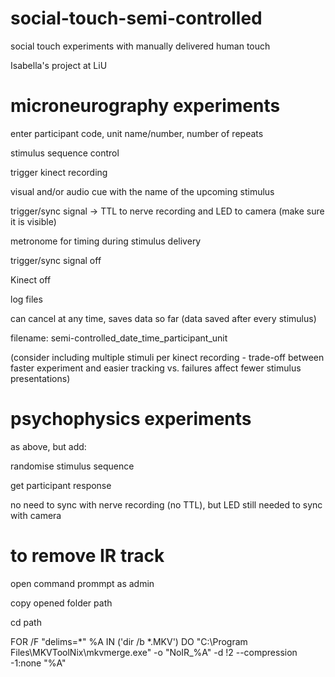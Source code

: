 # social-touch-semi-controlled

social touch experiments with manually delivered human touch

Isabella's project at LiU

# microneurography experiments

enter participant code, unit name/number, number of repeats

stimulus sequence control

trigger kinect recording

visual and/or audio cue with the name of the upcoming stimulus

trigger/sync signal -> TTL to nerve recording and LED to camera (make sure it is visible)

metronome for timing during stimulus delivery

trigger/sync signal off

Kinect off

log files

can cancel at any time, saves data so far (data saved after every stimulus)

filename: semi-controlled_date_time_participant_unit

(consider including multiple stimuli per kinect recording - trade-off between faster experiment and easier tracking vs. failures affect fewer stimulus presentations)

# psychophysics experiments

as above, but add:

randomise stimulus sequence

get participant response

no need to sync with nerve recording (no TTL), but LED still needed to sync with camera


# to remove IR track

open command prommpt as admin

copy opened folder path

cd path

FOR /F "delims=*" %A IN ('dir /b *.MKV') DO "C:\Program Files\MKVToolNix\mkvmerge.exe" -o "NoIR_%A" -d !2 --compression -1:none "%A"
